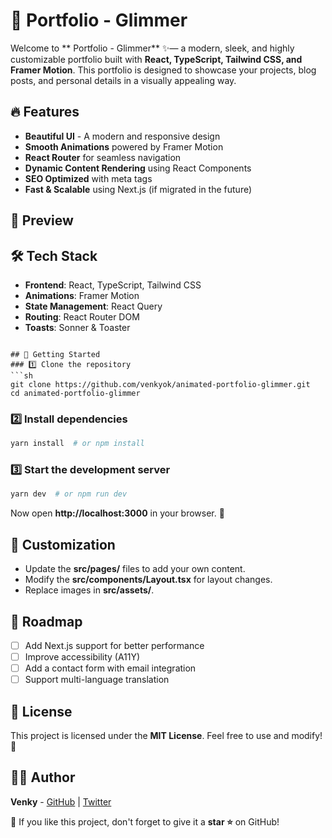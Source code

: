 # 🚀 Portfolio - Glimmer

Welcome to ** Portfolio - Glimmer** ✨— a modern, sleek, and highly customizable portfolio built with **React, TypeScript, Tailwind CSS, and Framer Motion**. This portfolio is designed to showcase your projects, blog posts, and personal details in a visually appealing way.

## 🔥 Features
- **Beautiful UI** - A modern and responsive design
- **Smooth Animations** powered by Framer Motion
- **React Router** for seamless navigation
- **Dynamic Content Rendering** using React Components
- **SEO Optimized** with meta tags
- **Fast & Scalable** using Next.js (if migrated in the future)

## 📸 Preview


## 🛠️ Tech Stack
- **Frontend**: React, TypeScript, Tailwind CSS
- **Animations**: Framer Motion
- **State Management**: React Query
- **Routing**: React Router DOM
- **Toasts**: Sonner & Toaster


```

## 🚀 Getting Started
### 1️⃣ Clone the repository
```sh
git clone https://github.com/venkyok/animated-portfolio-glimmer.git
cd animated-portfolio-glimmer
```

### 2️⃣ Install dependencies
```sh
yarn install  # or npm install
```

### 3️⃣ Start the development server
```sh
yarn dev  # or npm run dev
```
Now open **http://localhost:3000** in your browser. 🎨

## 🎨 Customization
- Update the **src/pages/** files to add your own content.
- Modify the **src/components/Layout.tsx** for layout changes.
- Replace images in **src/assets/**.

## 📌 Roadmap
- [ ] Add Next.js support for better performance
- [ ] Improve accessibility (A11Y)
- [ ] Add a contact form with email integration
- [ ] Support multi-language translation

## 📜 License
This project is licensed under the **MIT License**. Feel free to use and modify! 🎉

## 👨‍💻 Author
**Venky** - [GitHub](https://github.com/venkyok) | [Twitter](https://twitter.com/venky)

💙 If you like this project, don't forget to give it a **star ⭐** on GitHub!

